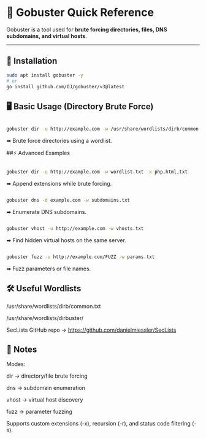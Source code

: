 # 🚪 Gobuster Quick Reference

Gobuster is a tool used for **brute forcing directories, files, DNS subdomains, and virtual hosts**.

---

## 🔧 Installation
```bash
sudo apt install gobuster -y
# or
go install github.com/OJ/gobuster/v3@latest
```
## 🖥️ Basic Usage (Directory Brute Force)
```bash

gobuster dir -u http://example.com -w /usr/share/wordlists/dirb/common.txt
```
➡ Brute force directories using a wordlist.

##⚡ Advanced Examples
```bash

gobuster dir -u http://example.com -w wordlist.txt -x php,html,txt
```
➡ Append extensions while brute forcing.

```bash

gobuster dns -d example.com -w subdomains.txt
```
➡ Enumerate DNS subdomains.

```bash

gobuster vhost -u http://example.com -w vhosts.txt
```
➡ Find hidden virtual hosts on the same server.

```bash

gobuster fuzz -u http://example.com/FUZZ -w params.txt
```
➡ Fuzz parameters or file names.

##  🛠️ Useful Wordlists
/usr/share/wordlists/dirb/common.txt

/usr/share/wordlists/dirbuster/

SecLists GitHub repo → https://github.com/danielmiessler/SecLists

## 📌 Notes
Modes:

dir → directory/file brute forcing

dns → subdomain enumeration

vhost → virtual host discovery

fuzz → parameter fuzzing

Supports custom extensions (-x), recursion (-r), and status code filtering (-s).
